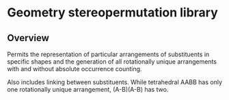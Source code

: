 # Geometry stereopermutation library
## Overview

Permits the representation of particular arrangements of substituents in 
specific shapes and the generation of all rotationally unique arrangements
with and without absolute occurrence counting.

Also includes linking between substituents. While tetrahedral AABB has only one
rotationally unique arrangement, (A-B)(A-B) has two.
